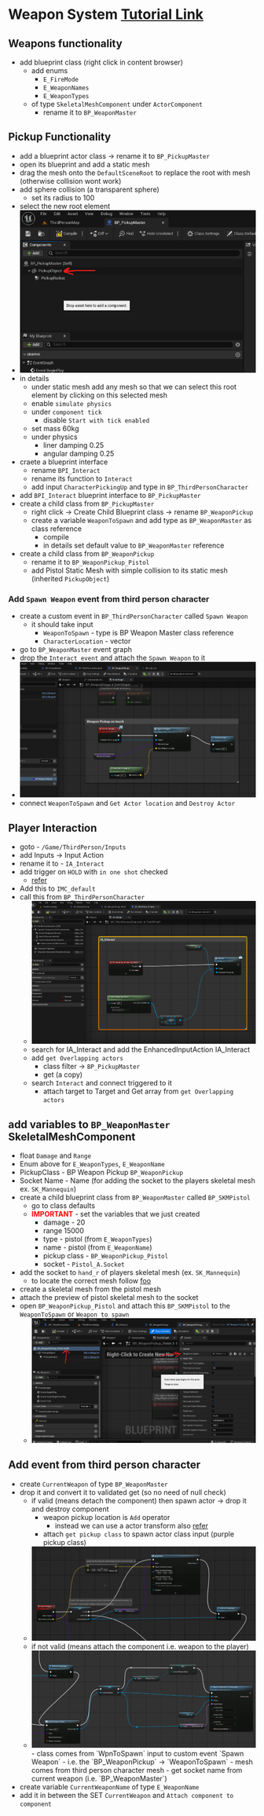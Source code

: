 # Weapon System [Tutorial Link](https://www.youtube.com/watch?v=vbvD0kuSCDs)

## Weapons functionality

- add blueprint class (right click in content browser)
  - add enums
    - `E_FireMode`
    - `E_WeaponNames`
    - `E_WeaponTypes`
  - of type `SkeletalMeshComponent` under `ActorComponent`
    - rename it to `BP_WeaponMaster`

## Pickup Functionality

- add a blueprint actor class -> rename it to `BP_PickupMaster`
- open its blueprint and add a static mesh
- drag the mesh onto the `DefaultSceneRoot` to replace the root with mesh (otherwise collision wont work)
- add sphere collision (a transparent sphere)
  - set its radius to 100
- select the new root element
- <img src="./images/set-properties-actor-weapon-game.png">
- in details
  - under static mesh add any mesh so that we can select this root element by clicking on this selected mesh
  - enable `simulate physics`
  - under `component tick`
    - disable `Start with tick enabled`
  - set mass 60kg
  - under physics
    - liner damping 0.25
    - angular damping 0.25
- craete a blueprint interface
  - rename `BPI_Interact`
  - rename its function to `Interact`
  - add input `CharacterPickingUp` and type in `BP_ThirdPersonCharacter`
- add `BPI_Interact` blueprint interface to `BP_PickupMaster`
- create a child class from `BP_PickupMaster`
  - right click -> Create Child Blueprint class -> rename `BP_WeaponPickup`
  - create a variable `WeaponToSpawn` and add type as `BP_WeaponMaster` as class reference
    - compile
    - in details set default value to `BP_WeaponMaster` reference
- create a child class from `BP_WeaponPickup`
  - rename it to `BP_WeaponPickup_Pistol`
  - add Pistol Static Mesh with simple collision to its static mesh (inherited `PickupObject`)

### Add `Spawn Weapon` event from third person character

- create a custom event in `BP_ThirdPersonCharacter` called `Spawn Weapon`
  - it should take input
    - `WeaponToSpawn` - type is BP Weapon Master class reference
    - `CharacterLocation` - vector
- go to `BP_WeaponMaster` event graph
- drop the `Interact event` and attach the `Spawn Weapon` to it
- <img src="./images/combat-sys-weapon-master-tps-char-event.png">
- connect `WeaponToSpawn` and `Get Actor location` and `Destroy Actor`

## Player Interaction

- goto - `/Game/ThirdPerson/Inputs`
- add Inputs -> Input Action
- rename it to - `IA_Interact`
- add trigger on `HOLD` with `in one shot` checked
  - [refer](./player.md#trigger)
- Add this to `IMC_default`
- call this from `BP_ThirdPersonCharacter`
  - <img src="./images/IA-Interact-tps-character.png">
  - search for IA_Interact and add the EnhancedInputAction IA_Interact
  - add `get Overlapping actors`
    - class filter -> `BP_PickupMaster`
    - get (a copy)
  - search `Interact` and connect triggered to it
    - attach target to Target and Get array from `get Overlapping actors`

## add variables to `BP_WeaponMaster` SkeletalMeshComponent

- float `Damage` and `Range`
- Enum above for `E_WeaponTypes`, `E_WeaponName`
- PickupClass - BP Weapon Pickup `BP_WeaponPickup`
- Socket Name - Name (for adding the socket to the players skeletal mesh ex. `SK_Mannequin`)
- create a child blueprint class from `BP_WeaponMaster` called `BP_SKMPistol`
  - go to class defaults
  - <b style="color:red;">IMPORTANT</b> - set the variables that we just created
    - damage - 20
    - range 15000
    - type - pistol (from `E_WeaponTypes`)
    - name - pistol (from `E_WeaponName`)
    - pickup class - `BP_WeaponPickup_Pistol`
    - socket - `Pistol_A.Socket`
- add the socket to `hand_r` of players skeletal mesh (ex. `SK_Mannequin`)
  - to locate the correct mesh follow [foo](./player.md#skeleton)
- create a skeletal mesh from the pistol mesh
- attach the preview of pistol skeletal mesh to the socket
- open `BP_WeaponPickup_Pistol` and attach this `BP_SKMPistol` to the `WeaponToSpawn` or `Weapon to spawn`
  - <img src="./images/set-weapon-actor-to-class.png">

## Add event from third person character

- create `CurrentWeapon` of type `BP_WeaponMaster`
- drop it and convert it to validated get (so no need of null check)
  - if valid (means detach the component) then spawn actor -> drop it and destroy component
    - weapon pickup location is `Add` operator
      - instead we can use a actor transform also [refer](./actor.md#transform-location)
    - attach `get pickup class` to spawn actor class input (purple pickup class)
  - <img src="./images/spawn-weapon-drop-actor.png">
  - if not valid (means attach the component i.e. weapon to the player)
  - <img src="./images/spawn-weapon-drop-actor-if-not-valid.png">
    - class comes from `WpnToSpawn` input to custom event `Spawn Weapon`
      - i.e. the `BP_WeaponPickup` -> `WeaponToSpawn`
    - mesh comes from third person character mesh
    - get socket name from current weapon (i.e. `BP_WeaponMaster`)
- create variable `CurrentWeaponName` of type `E_WeaponName`
- add it in between the SET `CurrentWeapon` and `Attach component to component`
